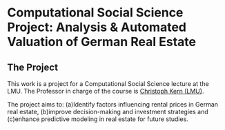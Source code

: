 # Computational Social Science Project: Analysis & Automated Valuation of German Real Estate
## The Project
This work is a project for a Computational Social Science lecture at the LMU. The Professor in charge of the course is [Christoph Kern (LMU)](https://www.stat.lmu.de/soda/en/team/contact-page/christoph-kern-11bd67d0.html).

The project aims to:
(a)Identify factors influencing rental prices in German real estate, (b)improve decision-making and investment strategies and (c)enhance predictive modeling in real estate for future studies.
 
